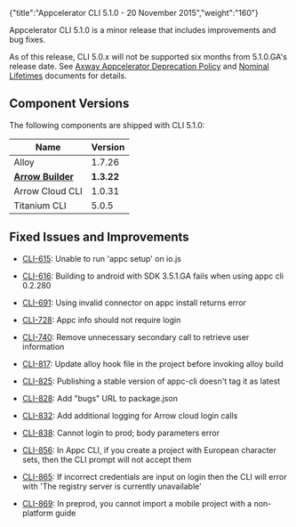 {"title":"Appcelerator CLI 5.1.0 - 20 November 2015","weight":"160"}

Appcelerator CLI 5.1.0 is a minor release that includes improvements and bug fixes.

As of this release, CLI 5.0.x will not be supported six months from 5.1.0.GA's release date. See [Axway Appcelerator Deprecation Policy](/docs/appc/AMPLIFY_Appcelerator_Services_Overview/Axway_Appcelerator_Deprecation_Policy/) and [Nominal Lifetimes](/docs/appc/AMPLIFY_Appcelerator_Services_Overview/Axway_Appcelerator_Product_Lifecycle/#nominal-lifetimes) documents for details.

## Component Versions

The following components are shipped with CLI 5.1.0:

| Name | Version |
| --- | --- |
| Alloy | 1.7.26 |
| **[Arrow Builder](/docs/appc/Axway_API_Builder/API_Builder/API_Builder_Release_Notes/)** | **1.3.22** |
| Arrow Cloud CLI | 1.0.31 |
| Titanium CLI | 5.0.5 |

## Fixed Issues and Improvements

* [CLI-615](https://jira.appcelerator.org/browse/CLI-615): Unable to run 'appc setup' on io.js

* [CLI-616](https://jira.appcelerator.org/browse/CLI-616): Building to android with SDK 3.5.1.GA fails when using appc cli 0.2.280

* [CLI-691](https://jira.appcelerator.org/browse/CLI-691): Using invalid connector on appc install returns error

* [CLI-728](https://jira.appcelerator.org/browse/CLI-728): Appc info should not require login

* [CLI-740](https://jira.appcelerator.org/browse/CLI-740): Remove unnecessary secondary call to retrieve user information

* [CLI-817](https://jira.appcelerator.org/browse/CLI-817): Update alloy hook file in the project before invoking alloy build

* [CLI-825](https://jira.appcelerator.org/browse/CLI-825): Publishing a stable version of appc-cli doesn't tag it as latest

* [CLI-828](https://jira.appcelerator.org/browse/CLI-828): Add "bugs" URL to package.json

* [CLI-832](https://jira.appcelerator.org/browse/CLI-832): Add additional logging for Arrow cloud login calls

* [CLI-838](https://jira.appcelerator.org/browse/CLI-838): Cannot login to prod; body parameters error

* [CLI-856](https://jira.appcelerator.org/browse/CLI-856): In Appc CLI, if you create a project with European character sets, then the CLI prompt will not accept them

* [CLI-865](https://jira.appcelerator.org/browse/CLI-865): If incorrect credentials are input on login then the CLI will error with 'The registry server is currently unavailable'

* [CLI-869](https://jira.appcelerator.org/browse/CLI-869): In preprod, you cannot import a mobile project with a non-platform guide
